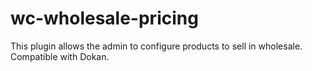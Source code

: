 # wc-wholesale-pricing
This plugin allows the admin to configure products to sell in wholesale. Compatible with Dokan.
